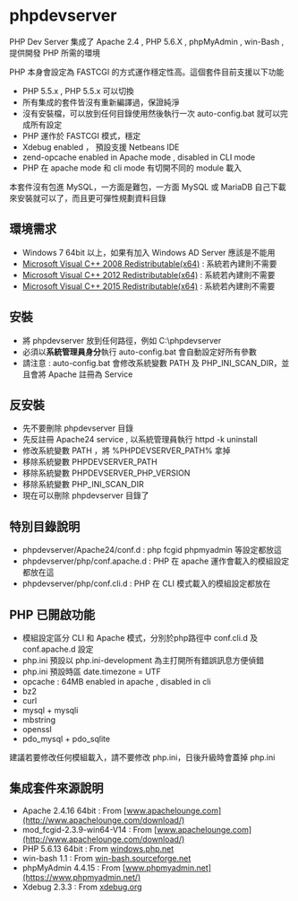 phpdevserver
============

PHP Dev Server 集成了 Apache 2.4 , PHP 5.6.X , phpMyAdmin , win-Bash , 提供開發 PHP 所需的環境

PHP 本身會設定為 FASTCGI 的方式運作穩定性高。這個套件目前支援以下功能

- PHP 5.5.x , PHP 5.5.x 可以切換
- 所有集成的套件皆沒有重新編譯過，保證純淨
- 沒有安裝檔，可以放到任何目錄使用然後執行一次 auto-config.bat 就可以完成所有設定
- PHP 運作於 FASTCGI 模式，穩定
- Xdebug enabled ， 預設支援 Netbeans IDE
- zend-opcache enabled in Apache mode , disabled in CLI mode
- PHP 在 apache mode 和 cli mode 有切開不同的 module 載入

本套件沒有包進 MySQL，一方面是難包，一方面 MySQL 或 MariaDB 自己下載來安裝就可以了，而且更可彈性規劃資料目錄

## 環境需求 ##

- Windows 7 64bit 以上，如果有加入 Windows AD Server 應該是不能用
- [Microsoft Visual C++ 2008 Redistributable(x64)](http://https://www.microsoft.com/zh-tw/download/details.aspx?id=2092) : 系統若內建則不需要
- [Microsoft Visual C++ 2012 Redistributable(x64)](https://www.microsoft.com/zh-TW/download/details.aspx?id=30679) : 系統若內建則不需要
- [Microsoft Visual C++ 2015 Redistributable(x64)](https://www.microsoft.com/en-us/download/details.aspx?id=48145) : 系統若內建則不需要

## 安裝 ##

- 將 phpdevserver 放到任何路徑，例如 C:\phpdevserver
- 必須以**系統管理員身分**執行 auto-config.bat 會自動設定好所有參數
- 請注意 : auto-config.bat 會修改系統變數 PATH 及 PHP_INI_SCAN_DIR，並且會將 Apache 註冊為 Service


## 反安裝 ##

- 先不要刪除 phpdevserver 目錄
- 先反註冊 Apache24 service , 以系統管理員執行 httpd -k uninstall
- 修改系統變數 PATH ，將 %PHPDEVSERVER_PATH% 拿掉
- 移除系統變數 PHPDEVSERVER_PATH
- 移除系統變數 PHPDEVSERVER_PHP_VERSION
- 移除系統變數 PHP_INI_SCAN_DIR
- 現在可以刪除 phpdevserver 目錄了

## 特別目錄說明 ##

- phpdevserver/Apache24/conf.d : php fcgid phpmyadmin 等設定都放這
- phpdevserver/php/conf.apache.d : PHP 在 apache 運作會載入的模組設定都放在這
- phpdevserver/php/conf.cli.d : PHP 在 CLI 模式載入的模組設定都放在

## PHP 已開啟功能 ##

- 模組設定區分 CLI 和 Apache 模式，分別於php路徑中 conf.cli.d 及 conf.apache.d 設定
- php.ini 預設以 php.ini-development 為主打開所有錯誤訊息方便偵錯
- php.ini 預設時區 date.timezone = UTF
- opcache : 64MB enabled in apache , disabled in cli
- bz2
- curl
- mysql + mysqli
- mbstring
- openssl
- pdo_mysql + pdo_sqlite

建議若要修改任何模組載入，請不要修改 php.ini，日後升級時會蓋掉 php.ini

## 集成套件來源說明 ##

- Apache 2.4.16 64bit : From [www.apachelounge.com](http://www.apachelounge.com/download/)
- mod_fcgid-2.3.9-win64-V14 : From [www.apachelounge.com](http://www.apachelounge.com/download/)
- PHP 5.6.13 64bit : From [windows.php.net](http://windows.php.net/download/)
- win-bash 1.1 : From [win-bash.sourceforge.net](http://win-bash.sourceforge.net/)
- phpMyAdmin 4.4.15 : From [www.phpmyadmin.net](https://www.phpmyadmin.net/)
- Xdebug 2.3.3 : From [xdebug.org](http://xdebug.org/)
